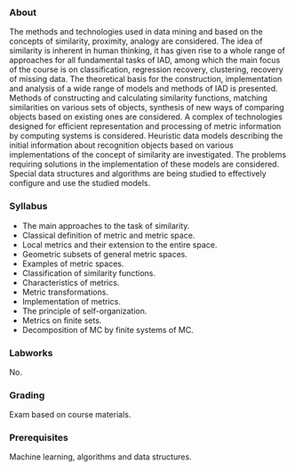 ### About

The methods and technologies used in data mining and based on the concepts of similarity, proximity, analogy are considered. The idea of similarity is inherent in human thinking, it has given rise to a whole range of approaches for all fundamental tasks of IAD, among which the main focus of the course is on classification, regression recovery, clustering, recovery of missing data.
The theoretical basis for the construction, implementation and analysis of a wide range of models and methods of IAD is presented. Methods of constructing and calculating similarity functions, matching similarities on various sets of objects, synthesis of new ways of comparing objects based on existing ones are considered. A complex of technologies designed for efficient representation and processing of metric information by computing systems is considered.
Heuristic data models describing the initial information about recognition objects based on various implementations of the concept of similarity are investigated. The problems requiring solutions in the implementation of these models are considered. Special data structures and algorithms are being studied to effectively configure and use the studied models.

### Syllabus

- The main approaches to the task of similarity.
- Classical definition of metric and metric space.
- Local metrics and their extension to the entire space.
- Geometric subsets of general metric spaces.
- Examples of metric spaces.
- Classification of similarity functions.
- Characteristics of metrics.
- Metric transformations.
- Implementation of metrics.
- The principle of self-organization.
- Metrics on finite sets.
- Decomposition of MC by finite systems of MC.

### Labworks

No.

### Grading

Exam based on course materials.

### Prerequisites

Machine learning, algorithms and data structures.
